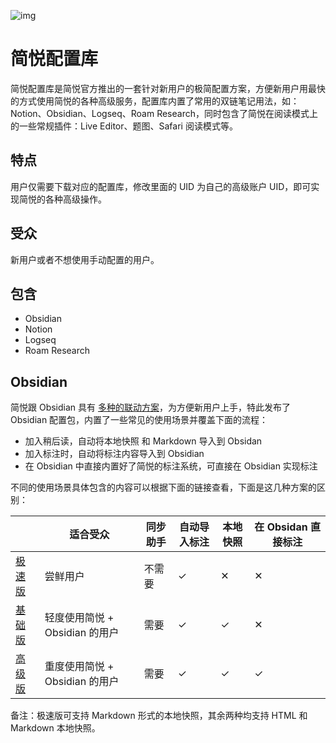 ![img](https://cdn.jsdelivr.net/gh/23784148/upload-images@main/typora/20221003_1664779141.png)

# 简悦配置库

简悦配置库是简悦官方推出的一套针对新用户的极简配置方案，方便新用户用最快的方式使用简悦的各种高级服务，配置库内置了常用的双链笔记用法，如：Notion、Obsidian、Logseq、Roam Research，同时包含了简悦在阅读模式上的一些常规插件：Live Editor、题图、Safari 阅读模式等。

## 特点

用户仅需要下载对应的配置库，修改里面的 UID 为自己的高级账户 UID，即可实现简悦的各种高级操作。

## 受众

新用户或者不想使用手动配置的用户。

## 包含

- Obsidian
- Notion
- Logseq
- Roam Research

## Obsidian

简悦跟 Obsidian 具有 [多种的联动方案](https://github.com/Kenshin/simpread/discussions?discussions_q=label%3Aobsidian)，为方便新用户上手，特此发布了 Obsidian 配置包，内置了一些常见的使用场景并覆盖下面的流程：

- 加入稍后读，自动将本地快照 和 Markdown 导入到 Obsidan
- 加入标注时，自动将标注内容导入到 Obsidian
- 在 Obsidian 中直接内置好了简悦的标注系统，可直接在 Obsidian 实现标注

不同的使用场景具体包含的内容可以根据下面的链接查看，下面是这几种方案的区别：

|                                                     | 适合受众                   | 同步助手 | 自动导入标注 | 本地快照 | 在 Obsidan 直接标注 |
|-----------------------------------------------------|------------------------|------|--------|------|----------------|
| [极速版](obsidian%40little/Getting%20Started.md)       | 尝鲜用户                   | 不需要  | ✓      | ✕    | ✕              |
| [基础版](obsidian%40localrestapi/Getting%20Started.md) | 轻度使用简悦 +  Obsidian 的用户 | 需要   | ✓      | ✓    | ✕              |
| [高级版](obsidian%40sync/Getting%20Started.md)         | 重度使用简悦 + Obsidian 的用户  | 需要   | ✓      | ✓    | ✓              |

备注：极速版可支持 Markdown 形式的本地快照，其余两种均支持 HTML 和 Markdown 本地快照。

